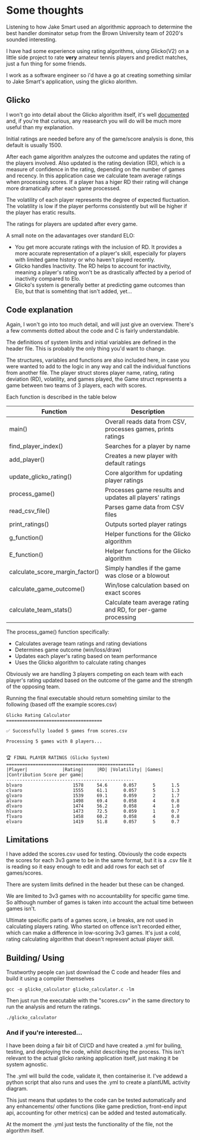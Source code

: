 # Some thoughts

Listening to how Jake Smart used an algorithmic approach to determine the best handler dominator setup from the Brown University team of 2020's sounded interesting. 

I have had some experience using rating algorithms, uisng Glicko(V2) on a little side project to rate **very** amateur tennis players and predict matches, just a fun thing for some friends. 

I work as a software engineer so i'd have a go at creating something similar to Jake Smart's application, using the glicko alorithm.

## Glicko

I won't go into detail about the Glicko algorithm itself, it's well [documented](https://www.glicko.net/glicko.html) and, if you're that curious, any reasearch you will do will be much more useful than my explanation.

Initial ratings are needed before any of the game/score analysis is done, this default is usually 1500.

After each game algorithm analyzes the outcome and updates the rating of the players involved. Also updated is the rating deviation (RD), which is a measure of confidence in the rating, depending on the number of games and recency. In this application case we calculate team average ratings when processing scores. If a player has a higer RD their rating will change more dramatically after each game processed.

The volatility of each player represents the degree of expected fluctuation. The volatility is low if the player performs consistently but will be higher if the player has eratic results.

The ratings for players are updated after every game.

A small note on the adavantages over standard ELO:
 - You get more accurate ratings with the inclusion of RD. It provides a more accurate representation of a player's skill, especially for players with limited game history or who haven't played recently. 
 - Glicko handles Inactivity. The RD helps to account for inactivity, meaning a player's rating won't be as drastically affected by a period of inactivity compared to Elo. 
 - Glicko's system is generally better at predicting game outcomes than Elo, but that is somehting that isn't added, yet...

## Code explanation

Again, I won't go into too much detail, and will just give an overview. There's a few comments dotted about the code and C is fairly understandable.

The definitions of system limits and initial variables are defined in the header file. This is probably the only thing you'd want to change.

The structures, variables and functions are also included here, in case you were wanted to add to the logic in any way and call the individual functions from another file. The player struct stores player name, rating, rating deviation (RD), volatility, and games played, the Game struct represents a game between two teams of 3 players, each with scores.

Each function is described in the table below

| Function | Description |
| - | - |
| main() | Overall reads data from CSV, processes games, prints ratings |
| find_player_index() | Searches for a player by name |
| add_player() | Creates a new player with default ratings |
| update_glicko_rating() | Core algorithm for updating player ratings |
| process_game() | Processes game results and updates all players' ratings |
| read_csv_file() | Parses game data from CSV files |
| print_ratings() | Outputs sorted player ratings |
| g_function() | Helper functions for the Glicko algorithm |
| E_function() | Helper functions for the Glicko algorithm |
| calculate_score_margin_factor() | Simply handles if the game was close or a blowout |
| calculate_game_outcome() | Win/lose calculation based on exact scores  |
| calculate_team_stats() | Calculate team average rating and RD, for per-game processing |

The process_game() function specifically:
 - Calculates average team ratings and rating deviations
 - Determines game outcome (win/loss/draw)
 - Updates each player's rating based on team performance
 - Uses the Glicko algorithm to calculate rating changes

Obviously we are handling 3 players competing on each team with each player's rating updated based on the outcome of the game and the strength of the opposing team.

Running the final executable should return somehting similar to the following (based off the example scores.csv)

```
Glicko Rating Calculator
====================================

✅ Successfully loaded 5 games from scores.csv

Processing 5 games with 8 players...


🏆 FINAL PLAYER RATINGS (Glicko System)
================================================
|Player|             |Rating|     |RD| |Volatility| |Games| |Contribution Score per game|
------------------------------------------------
blvaro                   1578     54.6      0.057      5      1.5
clvaro                   1555     61.1      0.057      5      1.3
glvaro                   1539     69.1      0.059      2      1.7
alvaro                   1498     69.4      0.058      4      0.8
dlvaro                   1474     56.2      0.058      4      1.0
hlvaro                   1473     72.5      0.059      1      0.7
flvaro                   1458     60.2      0.058      4      0.8
elvaro                   1419     51.8      0.057      5      0.7
```
## Limitations

I have added the scores.csv used for testing. Obviously the code expects the scores for each 3v3 game to be in the same format, but it is a .csv file it is reading so it easy enough to edit and add rows for each set of games/scores.

There are system limits defined in the header but these can be changed.

We are limited to 3v3 games with no accountability for specific game time. So although number of games is taken into account the actual time between games isn't.

Ultimate speicific parts of a games score, i.e breaks, are not used in calculating players rating. Who started on offence isn't recorded either, which can make a difference in low-scoring 3v3 games. It's just a cold, rating calculating algorithm that doesn't represent actual player skill.

## Building/ Using

Trustworthy people can just download the C code and header files and build it using a compiler themselves 
```
gcc -o glicko_calculator glicko_calculator.c -lm
```
Then just run the executable with the "scores.csv" in the same directory to run the analysis and return the ratings.
```
./glicko_calculator
```
### And if you're interested...

I have been doing a fair bit of CI/CD and have created a .yml for builing, testing, and deploying the code, whilst describing the process. This isn't relevant to the actual glicko ranking application itself, just making it be system agnostic.

The .yml will build the code, validate it, then containerise it. I've addewd a python script that also runs and uses the .yml to create a plantUML activity diagram. 

This just means that updates to the code can be tested automatically and any enhancements/ other functions (like game prediction, front-end input api, accounting for other metrics) can be added and tested automatically.

At the moment the .yml just tests the functionality of the file, not the algorithm itself.


